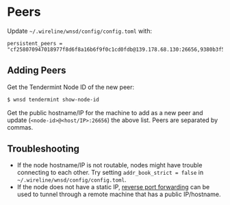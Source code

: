 # Peers

Update `~/.wireline/wnsd/config/config.toml` with:

```text
persistent_peers = "cf258070947018977f8d6f8a16b6f9f0c1cd0fdb@139.178.68.130:26656,9380b3f500ae36d256a8e3f6b5a81ceb62768308@139.178.68.131:26656,57706d1ce3f23d22da8eb958c7cd148544c1b8ae@wns1.deepstacksoft.com:26656"
```

## Adding Peers

Get the Tendermint Node ID of the new peer:

```bash
$ wnsd tendermint show-node-id
```

Get the public hostname/IP for the machine to add as a new peer and update (`<node-id>@<host/IP>:26656`) the above list. Peers are separated by commas.


## Troubleshooting

* If the node hostname/IP is not routable, nodes might have trouble connecting to each other. Try setting `addr_book_strict = false` in `~/.wireline/wnsd/config/config.toml`.
* If the node does not have a static IP, [reverse port forwarding](https://www.ssh.com/ssh/tunneling/example#remote-forwarding) can be used to tunnel through a remote machine that has a public IP/hostname.
